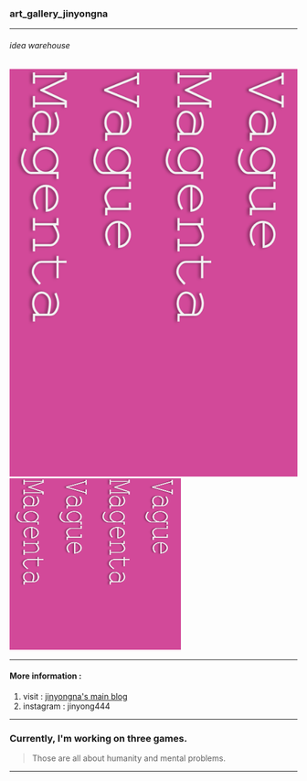 ### art_gallery_jinyongna 
------------------------------------------
###### idea warehouse
![main_projects' logo](./logo.png)<img src="./logo.png" width="300" height="300">

--------------------------------------------

#### More information : 
1. visit : [jinyongna's main blog](https://jinyongart.tumblr.com/)
2. instagram : jinyong444
  
---------------------------------------------------------
  
### Currently, I'm working on three games.
>Those are all about humanity and mental problems. 

------------------------------------------------
